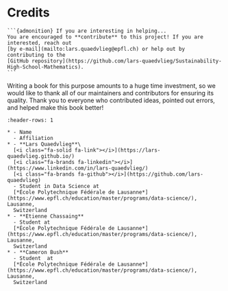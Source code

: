# Credits

````{margin}
```{admonition} If you are interesting in helping...
You are encouraged to **contribute** to this project! If you are interested, reach out 
[by e-mail](mailto:lars.quaedvlieg@epfl.ch) or help out by contributing to the 
[GitHub repository](https://github.com/lars-quaedvlieg/Sustainability-High-School-Mathematics).
```
````

Writing a book for this purpose amounts to a huge time investment, so we would like to thank all of our maintainers and 
contributors for ensuring its quality. Thank you to everyone who contributed ideas, pointed out errors, and helped make
this book better!

```{list-table} Major maintainers and contributors
:header-rows: 1

* - Name
  - Affiliation
* - **Lars Quaedvlieg**\
  [<i class="fa-solid fa-link"></i>](https://lars-quaedvlieg.github.io/)
  [<i class="fa-brands fa-linkedin"></i>](https://www.linkedin.com/in/lars-quaedvlieg/)
  [<i class="fa-brands fa-github"></i>](https://github.com/lars-quaedvlieg)
  - Student in Data Science at 
  [*École Polytechnique Fédérale de Lausanne*](https://www.epfl.ch/education/master/programs/data-science/), Lausanne,
  Switzerland
* - **Etienne Chassaing**
  - Student at 
  [*École Polytechnique Fédérale de Lausanne*](https://www.epfl.ch/education/master/programs/data-science/), Lausanne,
  Switzerland
* - **Cameron Bush**
  - Student  at 
  [*École Polytechnique Fédérale de Lausanne*](https://www.epfl.ch/education/master/programs/data-science/), Lausanne,
  Switzerland
```